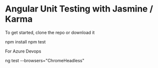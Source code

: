 # Angular Unit Testing with Jasmine / Karma

To get started, clone the repo or download it

npm install
npm test

For Azure Devops

ng test --browsers="ChromeHeadless"

